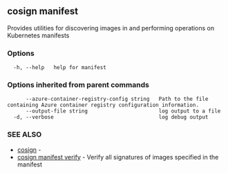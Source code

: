 ## cosign manifest

Provides utilities for discovering images in and performing operations on Kubernetes manifests

### Options

```
  -h, --help   help for manifest
```

### Options inherited from parent commands

```
      --azure-container-registry-config string   Path to the file containing Azure container registry configuration information.
      --output-file string                       log output to a file
  -d, --verbose                                  log debug output
```

### SEE ALSO

* [cosign](cosign.md)	 - 
* [cosign manifest verify](cosign_manifest_verify.md)	 - Verify all signatures of images specified in the manifest


